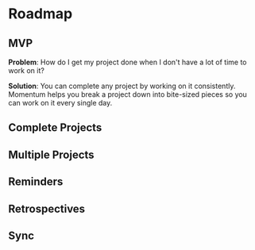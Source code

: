 # Roadmap

## MVP

**Problem**: How do I get my project done when I don't have a lot of time to work on it?

**Solution**: You can complete any project by working on it consistently. Momentum helps you break a project down into bite-sized pieces so you can work on it every single day.

## Complete Projects

## Multiple Projects

## Reminders

## Retrospectives

## Sync